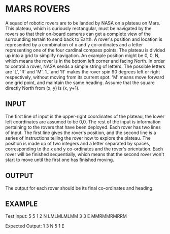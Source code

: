 # MARS ROVERS

A squad of robotic rovers are to be landed by NASA on a plateau on Mars. This
plateau, which is curiously rectangular, must be navigated by the rovers so that their
on-board cameras can get a complete view of the surrounding terrain to send back to
Earth.
A rover's position and location is represented by a combination of x and y co-ordinates
and a letter representing one of the four cardinal compass points. The plateau is
divided up into a grid to simplify navigation. An example position might be 0, 0, N,
which means the rover is in the bottom left corner and facing North.
In order to control a rover, NASA sends a simple string of letters. The possible letters
are 'L', 'R' and 'M'. 'L' and 'R' makes the rover spin 90 degrees left or right
respectively, without moving from its current spot. 'M' means move forward one grid
point, and maintain the same heading.
Assume that the square directly North from (x, y) is (x, y+1).

## INPUT

The first line of input is the upper-right coordinates of the plateau, the lower left
coordinates are assumed to be 0,0.
The rest of the input is information pertaining to the rovers that have been deployed.
Each rover has two lines of input. The first line gives the rover's position, and the
second line is a series of instructions telling the rover how to explore the plateau.
The position is made up of two integers and a letter separated by spaces,
corresponding to the x and y co-ordinates and the rover's orientation.
Each rover will be finished sequentially, which means that the second rover won't start
to move until the first one has finished moving.

## OUTPUT 

The output for each rover should be its final co-ordinates and heading.

## EXAMPLE

Test Input: 5 5 1 2 N LMLMLMLMM 3 3 E MMRMMRMRRM

Expected Output: 1 3 N 5 1 E